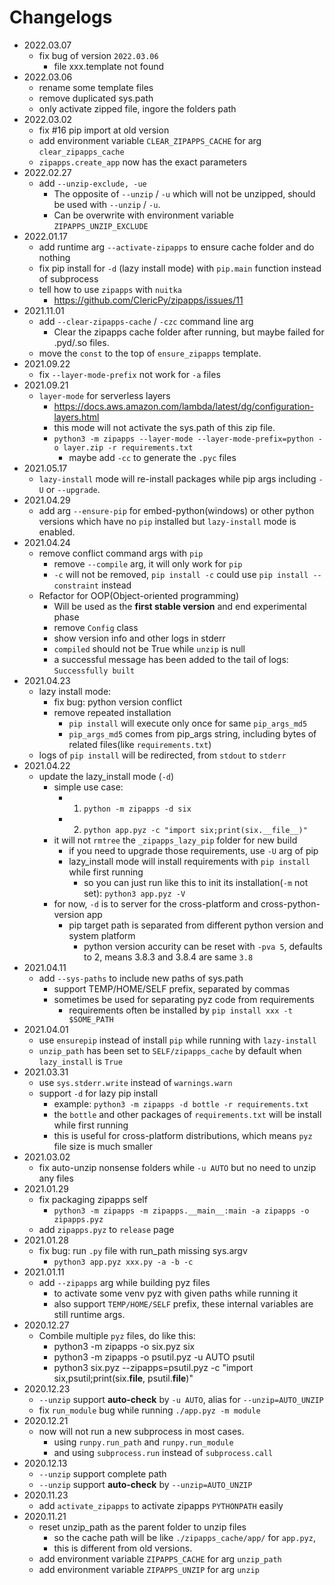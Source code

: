 
# Changelogs


- 2022.03.07
  - fix bug of version `2022.03.06`
    - file xxx.template not found
- 2022.03.06
  - rename some template files
  - remove duplicated sys.path
  - only activate zipped file, ingore the folders path
- 2022.03.02
  - fix #16 pip import at old version
  - add environment variable `CLEAR_ZIPAPPS_CACHE` for arg `clear_zipapps_cache`
  - `zipapps.create_app` now has the exact parameters
- 2022.02.27
  - add `--unzip-exclude, -ue`
    - The opposite of `--unzip` / `-u` which will not be unzipped, should be used with `--unzip` / `-u`.
    - Can be overwrite with environment variable `ZIPAPPS_UNZIP_EXCLUDE`
- 2022.01.17
  - add runtime arg `--activate-zipapps` to ensure cache folder and do nothing
  - fix pip install for `-d` (lazy install mode) with `pip.main` function instead of subprocess
  - tell how to use `zipapps` with `nuitka`
    - https://github.com/ClericPy/zipapps/issues/11
- 2021.11.01
  - add `--clear-zipapps-cache` / `-czc` command line arg
    - Clear the zipapps cache folder after running, but maybe failed for .pyd/.so files.
  - <refactor> move the `const` to the top of `ensure_zipapps` template.
- 2021.09.22
  - fix `--layer-mode-prefix` not work for `-a` files
- 2021.09.21
  - `layer-mode` for serverless layers
    - https://docs.aws.amazon.com/lambda/latest/dg/configuration-layers.html
    - this mode will not activate the sys.path of this zip file.
    - `python3 -m zipapps --layer-mode --layer-mode-prefix=python -o layer.zip -r requirements.txt`
      - maybe add `-cc` to generate the `.pyc` files
- 2021.05.17
  - `lazy-install` mode will re-install packages while pip args including `-U` or `--upgrade`.
- 2021.04.29
  - add arg `--ensure-pip` for embed-python(windows) or other python versions which have no `pip` installed but `lazy-install` mode is enabled.
- 2021.04.24
  - remove conflict command args with `pip`
    - remove `--compile` arg, it will only work for `pip`
    - `-c` will not be removed, `pip install -c` could use `pip install --constraint` instead
  - Refactor for OOP(Object-oriented programming)
    - Will be used as the **first stable version** and end experimental phase
    - remove `Config` class
    - show version info and other logs in stderr
    - `compiled` should not be True while `unzip` is null
    - a successful message has been added to the tail of logs: `Successfully built`
- 2021.04.23
  - lazy install mode:
    - fix bug: python version conflict
    - remove repeated installation
      - `pip install` will execute only once for same `pip_args_md5`
      - `pip_args_md5` comes from pip_args string, including bytes of related files(like `requirements.txt`)
  - logs of `pip install` will be redirected, from `stdout` to `stderr`
- 2021.04.22
  - update the lazy_install mode (`-d`)
    - simple use case:
      - 1. `python -m zipapps -d six`
      - 2. `python app.pyz -c "import six;print(six.__file__)"`
    - it will not `rmtree` the `_zipapps_lazy_pip` folder for new build
      - if you need to upgrade those requirements, use `-U` arg of pip
      - lazy_install mode will install requirements with `pip install` while first running
        - so you can just run like this to init its installation(`-m` not set): `python3 app.pyz -V`
    - for now, `-d` is to server for the cross-platform and cross-python-version app
      - pip target path is separated from different python version and system platform
        - python version accurity can be reset with `-pva 5`, defaults to 2, means 3.8.3 and 3.8.4 are same `3.8`
- 2021.04.11
  - add `--sys-paths` to include new paths of sys.path
    - support TEMP/HOME/SELF prefix, separated by commas
    - sometimes be used for separating pyz code from requirements
      - requirements often be installed by `pip install xxx -t $SOME_PATH`
- 2021.04.01
  - use `ensurepip` instead of install `pip` while running with `lazy-install`
  - `unzip_path` has been set to `SELF/zipapps_cache` by default when `lazy_install` is `True`
- 2021.03.31
  - use `sys.stderr.write` instead of `warnings.warn`
  - support `-d` for lazy pip install
    - example: `python3 -m zipapps -d bottle -r requirements.txt`
    - the `bottle` and other packages of `requirements.txt` will be install while first running
    - this is useful for cross-platform distributions, which means `pyz` file size is much smaller
- 2021.03.02
  - fix auto-unzip nonsense folders while `-u AUTO` but no need to unzip any files
- 2021.01.29
  - fix packaging zipapps self
    - `python3 -m zipapps -m zipapps.__main__:main -a zipapps -o zipapps.pyz`
  - add `zipapps.pyz` to `release` page
- 2021.01.28
  - fix bug: run `.py` file with run_path missing sys.argv
    - `python3 app.pyz xxx.py -a -b -c`
- 2021.01.11
  - add `--zipapps` arg while building pyz files
    - to activate some venv pyz with given paths while running it
    - also support `TEMP/HOME/SELF` prefix, these internal variables are still runtime args.
- 2020.12.27
  - Combile multiple `pyz` files, do like this:
    - python3 -m zipapps -o six.pyz six
    - python3 -m zipapps -o psutil.pyz -u AUTO psutil
    - python3 six.pyz --zipapps=psutil.pyz -c "import six,psutil;print(six.__file__, psutil.__file__)"
- 2020.12.23
  - `--unzip` support **auto-check** by `-u AUTO`, alias for `--unzip=AUTO_UNZIP`
  - fix `run_module` bug while running `./app.pyz -m module`
- 2020.12.21
  - now will not run a new subprocess in most cases.
    - using `runpy.run_path` and `runpy.run_module`
    - and using `subprocess.run` instead of `subprocess.call`
- 2020.12.13
  - `--unzip` support complete path
  - `--unzip` support **auto-check** by `--unzip=AUTO_UNZIP`
- 2020.11.23
  - add `activate_zipapps` to activate zipapps `PYTHONPATH` easily
- 2020.11.21
  - reset unzip_path as the parent folder to unzip files
    - so the cache path will be like `./zipapps_cache/app/` for `app.pyz`,
    - this is different from old versions.
  - add environment variable `ZIPAPPS_CACHE` for arg `unzip_path`
  - add environment variable `ZIPAPPS_UNZIP` for arg `unzip`
